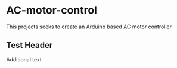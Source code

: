 # AC-motor-control
This projects seeks to create an Arduino based AC motor controller
## Test Header
Additional text